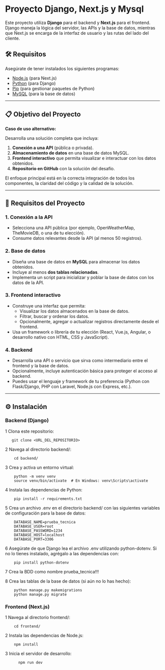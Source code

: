 # Proyecto Django, Next.js y Mysql

Este proyecto utiliza **Django** para el backend y **Next.js** para el frontend. Django maneja la lógica del servidor, las APIs y la base de datos, mientras que Next.js se encarga de la interfaz de usuario y las rutas del lado del cliente.

## 🛠 Requisitos

Asegúrate de tener instalados los siguientes programas:

- [Node.js](https://nodejs.org/) (para Next.js)
- [Python](https://www.python.org/) (para Django)
- [Pip](https://pip.pypa.io/) (para gestionar paquetes de Python)
- [MySQL](https://www.mysql.com/) (para la base de datos)

---

## 📋 Objetivo del Proyecto

**Caso de uso alternativo:**

Desarrolla una solución completa que incluya:

1. **Conexión a una API** (pública o privada).
2. **Almacenamiento de datos** en una base de datos MySQL.
3. **Frontend interactivo** que permita visualizar e interactuar con los datos obtenidos.
4. **Repositorio en GitHub** con la solución del desafío.

El enfoque principal está en la correcta integración de todos los componentes, la claridad del código y la calidad de la solución.

---

## 🚀 Requisitos del Proyecto

### 1. Conexión a la API
- Selecciona una API pública (por ejemplo, OpenWeatherMap, TheMovieDB, o una de tu elección).
- Consume datos relevantes desde la API (al menos 50 registros).

### 2. Base de datos
- Diseña una base de datos en **MySQL** para almacenar los datos obtenidos.
- Incluye al menos **dos tablas relacionadas**.
- Implementa un script para inicializar y poblar la base de datos con los datos de la API.

### 3. Frontend interactivo
- Construye una interfaz que permita:
  - Visualizar los datos almacenados en la base de datos.
  - Filtrar, buscar y ordenar los datos.
  - Opcionalmente, agregar o actualizar registros directamente desde el frontend.
- Usa un framework o librería de tu elección (React, Vue.js, Angular, o desarrollo nativo con HTML, CSS y JavaScript).

### 4. Backend
- Desarrolla una API o servicio que sirva como intermediario entre el frontend y la base de datos.
- Opcionalmente, incluye autenticación básica para proteger el acceso al backend.
- Puedes usar el lenguaje y framework de tu preferencia (Python con Flask/Django, PHP con Laravel, Node.js con Express, etc.).

---

## ⚙️ Instalación

### **Backend (Django)**

1    Clona este repositorio:

```
   git clone <URL_DEL_REPOSITORIO>
```

2    Navega al directorio backend/:

```
    cd backend/
```

3    Crea y activa un entorno virtual:

```
    python -m venv venv
    source venv/bin/activate  # En Windows: venv\Scripts\activate
```

4    Instala las dependencias de Python:

```
    pip install -r requirements.txt
```
5    Crea un archivo .env en el directorio backend/ con las siguientes variables de configuración para la base de datos:

```
    DATABASE_NAME=prueba_tecnica
    DATABASE_USER=root
    DATABASE_PASSWORD=1234
    DATABASE_HOST=localhost
    DATABASE_PORT=3306
```

6    Asegúrate de que Django lea el archivo .env utilizando python-dotenv. Si no lo tienes instalado, agrégalo a las dependencias con:

```
    pip install python-dotenv
```

7    Crea la BDD como nombre prueba_tecnica!!!

8    Crea las tablas de la base de datos (si aún no lo has hecho):

```
    python manage.py makemigrations
    python manage.py migrate
```

### **Frontend (Next.js)**

1    Navega al directorio frontend/:

```
    cd frontend/
```

2    Instala las dependencias de Node.js:

```
    npm install
```

3   Inicia el servidor de desarrollo:

```
      npm run dev
```




